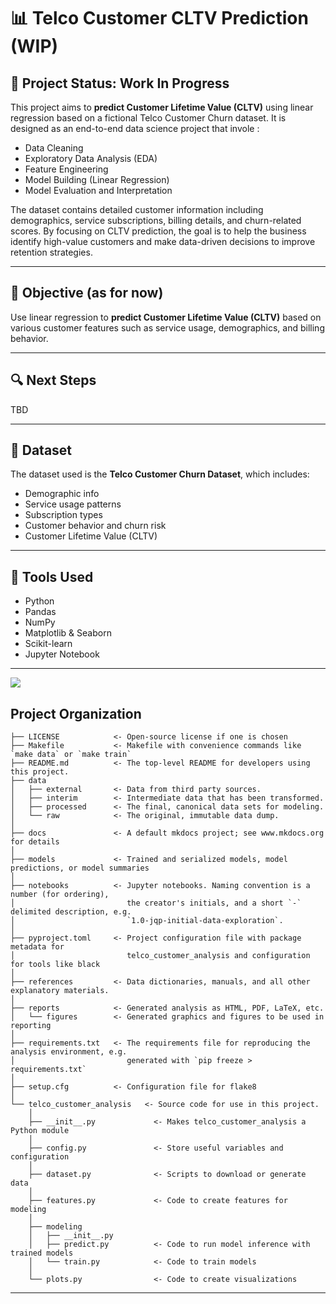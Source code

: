 # 📊 Telco Customer CLTV Prediction (WIP)

## 🚧 Project Status: Work In Progress

This project aims to **predict Customer Lifetime Value (CLTV)** using linear regression based on a fictional Telco Customer Churn dataset. It is designed as an end-to-end data science project that invole :

- Data Cleaning  
- Exploratory Data Analysis (EDA)  
- Feature Engineering  
- Model Building (Linear Regression)  
- Model Evaluation and Interpretation

The dataset contains detailed customer information including demographics, service subscriptions, billing details, and churn-related scores. By focusing on CLTV prediction, the goal is to help the business identify high-value customers and make data-driven decisions to improve retention strategies.

---

## 🎯 Objective (as for now)

Use linear regression to **predict Customer Lifetime Value (CLTV)** based on various customer features such as service usage, demographics, and billing behavior.

---

## 🔍 Next Steps
TBD

---

## 📁 Dataset

The dataset used is the **Telco Customer Churn Dataset**, which includes:
- Demographic info
- Service usage patterns
- Subscription types
- Customer behavior and churn risk
- Customer Lifetime Value (CLTV)

---

## 📌 Tools Used

- Python
- Pandas
- NumPy
- Matplotlib & Seaborn
- Scikit-learn
- Jupyter Notebook

---

<a target="_blank" href="https://cookiecutter-data-science.drivendata.org/">
    <img src="https://img.shields.io/badge/CCDS-Project%20template-328F97?logo=cookiecutter" />
</a>

## Project Organization

```
├── LICENSE            <- Open-source license if one is chosen
├── Makefile           <- Makefile with convenience commands like `make data` or `make train`
├── README.md          <- The top-level README for developers using this project.
├── data
│   ├── external       <- Data from third party sources.
│   ├── interim        <- Intermediate data that has been transformed.
│   ├── processed      <- The final, canonical data sets for modeling.
│   └── raw            <- The original, immutable data dump.
│
├── docs               <- A default mkdocs project; see www.mkdocs.org for details
│
├── models             <- Trained and serialized models, model predictions, or model summaries
│
├── notebooks          <- Jupyter notebooks. Naming convention is a number (for ordering),
│                         the creator's initials, and a short `-` delimited description, e.g.
│                         `1.0-jqp-initial-data-exploration`.
│
├── pyproject.toml     <- Project configuration file with package metadata for 
│                         telco_customer_analysis and configuration for tools like black
│
├── references         <- Data dictionaries, manuals, and all other explanatory materials.
│
├── reports            <- Generated analysis as HTML, PDF, LaTeX, etc.
│   └── figures        <- Generated graphics and figures to be used in reporting
│
├── requirements.txt   <- The requirements file for reproducing the analysis environment, e.g.
│                         generated with `pip freeze > requirements.txt`
│
├── setup.cfg          <- Configuration file for flake8
│
└── telco_customer_analysis   <- Source code for use in this project.
    │
    ├── __init__.py             <- Makes telco_customer_analysis a Python module
    │
    ├── config.py               <- Store useful variables and configuration
    │
    ├── dataset.py              <- Scripts to download or generate data
    │
    ├── features.py             <- Code to create features for modeling
    │
    ├── modeling                
    │   ├── __init__.py 
    │   ├── predict.py          <- Code to run model inference with trained models          
    │   └── train.py            <- Code to train models
    │
    └── plots.py                <- Code to create visualizations
```

--------
